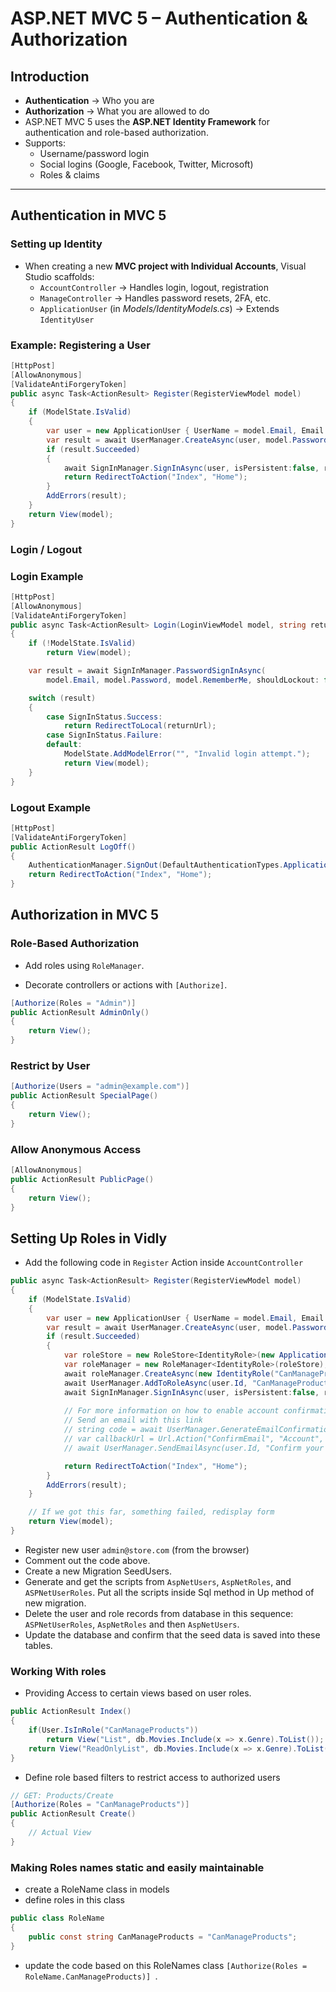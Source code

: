 # ASP.NET MVC 5 – Authentication & Authorization

## Introduction
- **Authentication** → Who you are  
- **Authorization** → What you are allowed to do  
- ASP.NET MVC 5 uses the **ASP.NET Identity Framework** for authentication and role-based authorization.  
- Supports:  
  - Username/password login  
  - Social logins (Google, Facebook, Twitter, Microsoft)  
  - Roles & claims  

---

## Authentication in MVC 5
### Setting up Identity
- When creating a new **MVC project with Individual Accounts**, Visual Studio scaffolds:  
  - `AccountController` → Handles login, logout, registration  
  - `ManageController` → Handles password resets, 2FA, etc.  
  - `ApplicationUser` (in *Models/IdentityModels.cs*) → Extends `IdentityUser`  

### Example: Registering a User
```csharp
[HttpPost]
[AllowAnonymous]
[ValidateAntiForgeryToken]
public async Task<ActionResult> Register(RegisterViewModel model)
{
    if (ModelState.IsValid)
    {
        var user = new ApplicationUser { UserName = model.Email, Email = model.Email };
        var result = await UserManager.CreateAsync(user, model.Password);
        if (result.Succeeded)
        {
            await SignInManager.SignInAsync(user, isPersistent:false, rememberBrowser:false);
            return RedirectToAction("Index", "Home");
        }
        AddErrors(result);
    }
    return View(model);
}
```
### Login / Logout

### Login Example

```csharp
[HttpPost]
[AllowAnonymous]
[ValidateAntiForgeryToken]
public async Task<ActionResult> Login(LoginViewModel model, string returnUrl)
{
    if (!ModelState.IsValid)
        return View(model);

    var result = await SignInManager.PasswordSignInAsync(
        model.Email, model.Password, model.RememberMe, shouldLockout: false);

    switch (result)
    {
        case SignInStatus.Success:
            return RedirectToLocal(returnUrl);
        case SignInStatus.Failure:
        default:
            ModelState.AddModelError("", "Invalid login attempt.");
            return View(model);
    }
}
```

### Logout Example
```csharp
[HttpPost]
[ValidateAntiForgeryToken]
public ActionResult LogOff()
{
    AuthenticationManager.SignOut(DefaultAuthenticationTypes.ApplicationCookie);
    return RedirectToAction("Index", "Home");
}
```

## Authorization in MVC 5
### Role-Based Authorization

- Add roles using `RoleManager`.

- Decorate controllers or actions with `[Authorize]`.

```csharp
[Authorize(Roles = "Admin")]
public ActionResult AdminOnly()
{
    return View();
}
```
### Restrict by User
```csharp
[Authorize(Users = "admin@example.com")]
public ActionResult SpecialPage()
{
    return View();
}
```

### Allow Anonymous Access

```csharp
[AllowAnonymous]
public ActionResult PublicPage()
{
    return View();
}
```

## Setting Up Roles in Vidly

- Add the following code in `Register` Action inside `AccountController`

```csharp
public async Task<ActionResult> Register(RegisterViewModel model)
{
    if (ModelState.IsValid)
    {
        var user = new ApplicationUser { UserName = model.Email, Email = model.Email };
        var result = await UserManager.CreateAsync(user, model.Password);
        if (result.Succeeded)
        {
            var roleStore = new RoleStore<IdentityRole>(new ApplicationDbContext());
            var roleManager = new RoleManager<IdentityRole>(roleStore);
            await roleManager.CreateAsync(new IdentityRole("CanManageProducts"));
            await UserManager.AddToRoleAsync(user.Id, "CanManageProducts");
            await SignInManager.SignInAsync(user, isPersistent:false, rememberBrowser:false);
            
            // For more information on how to enable account confirmation and password reset please visit https://go.microsoft.com/fwlink/?LinkID=320771
            // Send an email with this link
            // string code = await UserManager.GenerateEmailConfirmationTokenAsync(user.Id);
            // var callbackUrl = Url.Action("ConfirmEmail", "Account", new { userId = user.Id, code = code }, protocol: Request.Url.Scheme);
            // await UserManager.SendEmailAsync(user.Id, "Confirm your account", "Please confirm your account by clicking <a href=\"" + callbackUrl + "\">here</a>");

            return RedirectToAction("Index", "Home");
        }
        AddErrors(result);
    }

    // If we got this far, something failed, redisplay form
    return View(model);
}

```
- Register new user `admin@store.com` (from the browser) 
- Comment out the code above.
- Create a new Migration SeedUsers.
- Generate and get the scripts from `AspNetUsers`, `AspNetRoles`, and `ASPNetUserRoles`. Put all the scripts inside Sql method in Up method of new migration.
- Delete the user and role records from database in this sequence: `ASPNetUserRoles`, `AspNetRoles` and then `AspNetUsers`.
- Update the database and confirm that the seed data is saved into these tables.   

### Working With roles
- Providing Access to certain views based on user roles.

```csharp
public ActionResult Index()
{
    if(User.IsInRole("CanManageProducts"))
        return View("List", db.Movies.Include(x => x.Genre).ToList());
    return View("ReadOnlyList", db.Movies.Include(x => x.Genre).ToList());
}
```

- Define role based filters to restrict access to authorized users

```csharp
// GET: Products/Create
[Authorize(Roles = "CanManageProducts")]
public ActionResult Create()
{
    // Actual View
}
```

### Making Roles names static and easily maintainable

- create a RoleName class in models 
- define roles in this class

```csharp
public class RoleName
{
    public const string CanManageProducts = "CanManageProducts";
}
```
- update the code based on this RoleNames class `[Authorize(Roles = RoleName.CanManageProducts)]
`.